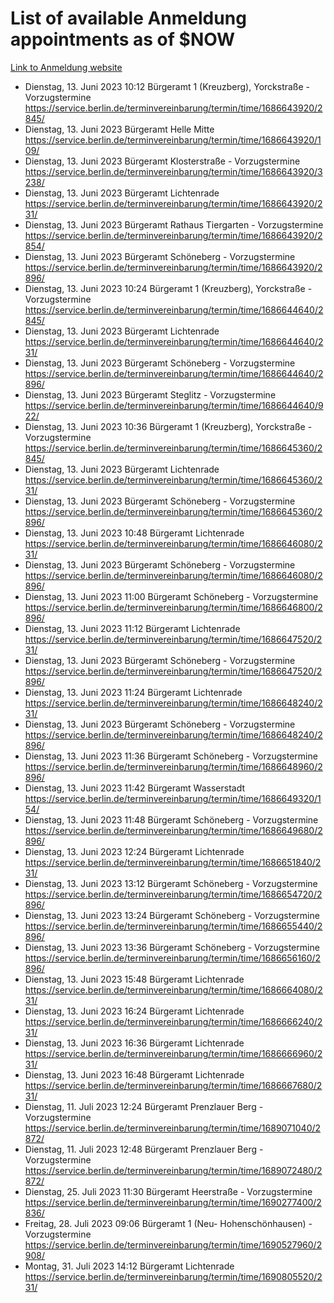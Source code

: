 # List of available Anmeldung appointments as of $NOW
[Link to Anmeldung website](https://service.berlin.de/terminvereinbarung/termin/tag.php?termin=1&anliegen[]=120686&dienstleisterlist=122210,122217,327316,122219,327312,122227,327314,122231,327346,122243,327348,122254,122252,329742,122260,329745,122262,329748,122271,327278,122273,327274,122277,327276,330436,122280,327294,122282,327290,122284,327292,122291,327270,122285,327266,122286,327264,122296,327268,150230,329760,122297,327286,122294,327284,122312,329763,122314,329775,122304,327330,122311,327334,122309,327332,317869,122281,327352,122279,329772,122283,122276,327324,122274,327326,122267,329766,122246,327318,122251,327320,122257,327322,122208,327298,122226,327300&herkunft=http%3A%2F%2Fservice.berlin.de%2Fdienstleistung%2F120686%2F)
- Dienstag, 13. Juni 2023 10:12 Bürgeramt 1 (Kreuzberg), Yorckstraße - Vorzugstermine https://service.berlin.de/terminvereinbarung/termin/time/1686643920/2845/
- Dienstag, 13. Juni 2023  Bürgeramt Helle Mitte https://service.berlin.de/terminvereinbarung/termin/time/1686643920/109/
- Dienstag, 13. Juni 2023  Bürgeramt Klosterstraße - Vorzugstermine https://service.berlin.de/terminvereinbarung/termin/time/1686643920/3238/
- Dienstag, 13. Juni 2023  Bürgeramt Lichtenrade https://service.berlin.de/terminvereinbarung/termin/time/1686643920/231/
- Dienstag, 13. Juni 2023  Bürgeramt Rathaus Tiergarten - Vorzugstermine https://service.berlin.de/terminvereinbarung/termin/time/1686643920/2854/
- Dienstag, 13. Juni 2023  Bürgeramt Schöneberg - Vorzugstermine https://service.berlin.de/terminvereinbarung/termin/time/1686643920/2896/
- Dienstag, 13. Juni 2023 10:24 Bürgeramt 1 (Kreuzberg), Yorckstraße - Vorzugstermine https://service.berlin.de/terminvereinbarung/termin/time/1686644640/2845/
- Dienstag, 13. Juni 2023  Bürgeramt Lichtenrade https://service.berlin.de/terminvereinbarung/termin/time/1686644640/231/
- Dienstag, 13. Juni 2023  Bürgeramt Schöneberg - Vorzugstermine https://service.berlin.de/terminvereinbarung/termin/time/1686644640/2896/
- Dienstag, 13. Juni 2023  Bürgeramt Steglitz - Vorzugstermine https://service.berlin.de/terminvereinbarung/termin/time/1686644640/922/
- Dienstag, 13. Juni 2023 10:36 Bürgeramt 1 (Kreuzberg), Yorckstraße - Vorzugstermine https://service.berlin.de/terminvereinbarung/termin/time/1686645360/2845/
- Dienstag, 13. Juni 2023  Bürgeramt Lichtenrade https://service.berlin.de/terminvereinbarung/termin/time/1686645360/231/
- Dienstag, 13. Juni 2023  Bürgeramt Schöneberg - Vorzugstermine https://service.berlin.de/terminvereinbarung/termin/time/1686645360/2896/
- Dienstag, 13. Juni 2023 10:48 Bürgeramt Lichtenrade https://service.berlin.de/terminvereinbarung/termin/time/1686646080/231/
- Dienstag, 13. Juni 2023  Bürgeramt Schöneberg - Vorzugstermine https://service.berlin.de/terminvereinbarung/termin/time/1686646080/2896/
- Dienstag, 13. Juni 2023 11:00 Bürgeramt Schöneberg - Vorzugstermine https://service.berlin.de/terminvereinbarung/termin/time/1686646800/2896/
- Dienstag, 13. Juni 2023 11:12 Bürgeramt Lichtenrade https://service.berlin.de/terminvereinbarung/termin/time/1686647520/231/
- Dienstag, 13. Juni 2023  Bürgeramt Schöneberg - Vorzugstermine https://service.berlin.de/terminvereinbarung/termin/time/1686647520/2896/
- Dienstag, 13. Juni 2023 11:24 Bürgeramt Lichtenrade https://service.berlin.de/terminvereinbarung/termin/time/1686648240/231/
- Dienstag, 13. Juni 2023  Bürgeramt Schöneberg - Vorzugstermine https://service.berlin.de/terminvereinbarung/termin/time/1686648240/2896/
- Dienstag, 13. Juni 2023 11:36 Bürgeramt Schöneberg - Vorzugstermine https://service.berlin.de/terminvereinbarung/termin/time/1686648960/2896/
- Dienstag, 13. Juni 2023 11:42 Bürgeramt Wasserstadt https://service.berlin.de/terminvereinbarung/termin/time/1686649320/154/
- Dienstag, 13. Juni 2023 11:48 Bürgeramt Schöneberg - Vorzugstermine https://service.berlin.de/terminvereinbarung/termin/time/1686649680/2896/
- Dienstag, 13. Juni 2023 12:24 Bürgeramt Lichtenrade https://service.berlin.de/terminvereinbarung/termin/time/1686651840/231/
- Dienstag, 13. Juni 2023 13:12 Bürgeramt Schöneberg - Vorzugstermine https://service.berlin.de/terminvereinbarung/termin/time/1686654720/2896/
- Dienstag, 13. Juni 2023 13:24 Bürgeramt Schöneberg - Vorzugstermine https://service.berlin.de/terminvereinbarung/termin/time/1686655440/2896/
- Dienstag, 13. Juni 2023 13:36 Bürgeramt Schöneberg - Vorzugstermine https://service.berlin.de/terminvereinbarung/termin/time/1686656160/2896/
- Dienstag, 13. Juni 2023 15:48 Bürgeramt Lichtenrade https://service.berlin.de/terminvereinbarung/termin/time/1686664080/231/
- Dienstag, 13. Juni 2023 16:24 Bürgeramt Lichtenrade https://service.berlin.de/terminvereinbarung/termin/time/1686666240/231/
- Dienstag, 13. Juni 2023 16:36 Bürgeramt Lichtenrade https://service.berlin.de/terminvereinbarung/termin/time/1686666960/231/
- Dienstag, 13. Juni 2023 16:48 Bürgeramt Lichtenrade https://service.berlin.de/terminvereinbarung/termin/time/1686667680/231/
- Dienstag, 11. Juli 2023 12:24 Bürgeramt Prenzlauer Berg - Vorzugstermine https://service.berlin.de/terminvereinbarung/termin/time/1689071040/2872/
- Dienstag, 11. Juli 2023 12:48 Bürgeramt Prenzlauer Berg - Vorzugstermine https://service.berlin.de/terminvereinbarung/termin/time/1689072480/2872/
- Dienstag, 25. Juli 2023 11:30 Bürgeramt Heerstraße - Vorzugstermine https://service.berlin.de/terminvereinbarung/termin/time/1690277400/2836/
- Freitag, 28. Juli 2023 09:06 Bürgeramt 1 (Neu- Hohenschönhausen) - Vorzugstermine https://service.berlin.de/terminvereinbarung/termin/time/1690527960/2908/
- Montag, 31. Juli 2023 14:12 Bürgeramt Lichtenrade https://service.berlin.de/terminvereinbarung/termin/time/1690805520/231/
